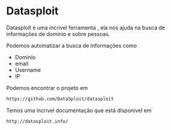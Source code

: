 # Datasploit

Datasploit é uma incrivel ferramenta , ela nos ajuda na busca de informações de dominio e sobre pessoas.

Podemos automatizar a busca de informações como
- Dominio
- email
- Username
- IP

Podemos encontrar o projeto em
```sh
https://github.com/DataSploit/datasploit
```

Temos uma incrivel documentação que está disponivel em
```sh
http://datasploit.info/
```